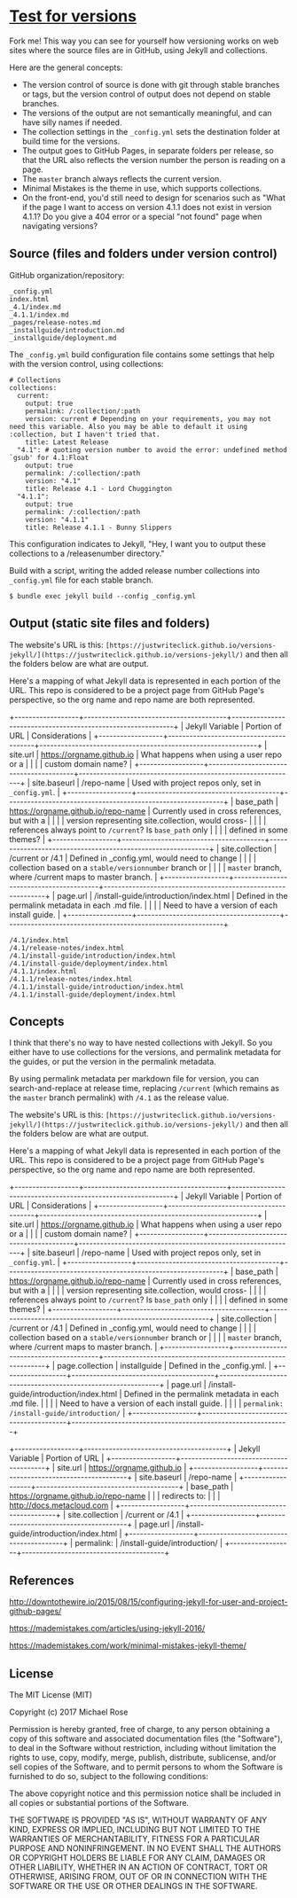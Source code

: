 # [Test for versions](http://docslikecode.com)

Fork me! This way you can see for yourself how versioning works on web sites where the source files are in GitHub, using Jekyll and collections.

Here are the general concepts:

- The version control of source is done with git through stable branches or tags, but the version control of output does not depend on stable branches.
- The versions of the output are not semantically meaningful, and can have silly names if needed.
- The collection settings in the `_config.yml` sets the destination folder at build time for the versions.
- The output goes to GitHub Pages, in separate folders per release, so that the URL also reflects the version number the person is reading on a page.
- The `master` branch always reflects the current version.
- Minimal Mistakes is the theme in use, which supports collections.
- On the front-end, you'd still need to design for scenarios such as "What if the page I want to access on version 4.1.1 does not exist in version 4.1.1? Do you give a 404 error or a special "not found" page when navigating versions?

## Source (files and folders under version control)

GitHub organization/repository:

```
_config.yml
index.html
_4.1/index.md
_4.1.1/index.md
_pages/release-notes.md
_installguide/introduction.md
_installguide/deployment.md
```

The `_config.yml` build configuration file contains some settings that help with the version control, using collections:

```
# Collections
collections:
  current:
    output: true
    permalink: /:collection/:path
    version: current # Depending on your requirements, you may not need this variable. Also you may be able to default it using :collection, but I haven't tried that.
    title: Latest Release
  "4.1": # quoting version number to avoid the error: undefined method `gsub' for 4.1:Float
    output: true
    permalink: /:collection/:path
    version: "4.1"
    title: Release 4.1 - Lord Chuggington
  "4.1.1":
    output: true
    permalink: /:collection/:path
    version: "4.1.1"
    title: Release 4.1.1 - Bunny Slippers
```

This configuration indicates to Jekyll, "Hey, I want you to output these collections to a /releasenumber directory."

Build with a script, writing the added release number collections into `_config.yml` file for each stable branch.

```
$ bundle exec jekyll build --config _config.yml
```

## Output (static site files and folders)

The website's URL is this: `[https://justwriteclick.github.io/versions-jekyll/](https://justwriteclick.github.io/versions-jekyll/)` and then all the folders below are what are output.

Here's a mapping of what Jekyll data is represented in each portion of the URL. This repo is considered to be a project page from GitHub Page's perspective, so the org name and repo name are both represented. 

+------------------+----------------------------------------+-------------------------------------------------------------+
| Jekyll Variable  | Portion of URL                         | Considerations                                              |
+------------------+----------------------------------------+-------------------------------------------------------------+
| site.url         | https://orgname.github.io              | What happens when using a user repo or a                    |
|                  |                                        | custom domain name?                                         |
+------------------+----------------------------------------+-------------------------------------------------------------+
| site.baseurl     | /repo-name                             | Used with project repos only, set in `_config.yml`.         |
+------------------+----------------------------------------+-------------------------------------------------------------+
| base_path        | https://orgname.github.io/repo-name    | Currently used in cross references, but with a              |
|                  |                                        | version representing site.collection, would cross-          |
|                  |                                        | references always point to `/current`? Is `base_path` only  |
|                  |                                        | defined in some themes?                                     |
+------------------+----------------------------------------+-------------------------------------------------------------+
| site.collection  | /current or /4.1                       | Defined in _config.yml, would need to change                |
|                  |                                        | collection based on a `stable/versionnumber` branch or      |
|                  |                                        | `master` branch, where /current maps to master branch.      |
+------------------+----------------------------------------+-------------------------------------------------------------+
| page.url         | /install-guide/introduction/index.html | Defined in the permalink metadata in each .md file.         |
|                  |                                        | Need to have a version of each install guide.               |
+------------------+----------------------------------------+-------------------------------------------------------------+

```
/4.1/index.html
/4.1/release-notes/index.html
/4.1/install-guide/introduction/index.html
/4.1/install-guide/deployment/index.html
/4.1.1/index.html
/4.1.1/release-notes/index.html
/4.1.1/install-guide/introduction/index.html
/4.1.1/install-guide/deployment/index.html
```

## Concepts

I think that there's no way to have nested collections with Jekyll. So you either have to use collections for the versions, and permalink metadata for the guides, or put the version in the permalink metadata.

By using permalink metadata per markdown file for version, you can search-and-replace at release time, replacing `/current` (which remains as the `master` branch permalink) with `/4.1` as the release value.

The website's URL is this: `[https://justwriteclick.github.io/versions-jekyll/](https://justwriteclick.github.io/versions-jekyll/)` and then all the folders below are what are output.

Here's a mapping of what Jekyll data is represented in each portion of the URL. This repo is considered to be a project page from GitHub Page's perspective, so the org name and repo name are both represented. 

+------------------+----------------------------------------+-------------------------------------------------------------+
| Jekyll Variable  | Portion of URL                         | Considerations                                              |
+------------------+----------------------------------------+-------------------------------------------------------------+
| site.url         | https://orgname.github.io              | What happens when using a user repo or a                    |
|                  |                                        | custom domain name?                                         |
+------------------+----------------------------------------+-------------------------------------------------------------+
| site.baseurl     | /repo-name                             | Used with project repos only, set in `_config.yml`.         |
+------------------+----------------------------------------+-------------------------------------------------------------+
| base_path        | https://orgname.github.io/repo-name    | Currently used in cross references, but with a              |
|                  |                                        | version representing site.collection, would cross-          |
|                  |                                        | references always point to `/current`? Is `base_path` only  |
|                  |                                        | defined in some themes?                                     |
+------------------+----------------------------------------+-------------------------------------------------------------+
| site.collection  | /current or /4.1                       | Defined in _config.yml, would need to change                |
|                  |                                        | collection based on a `stable/versionnumber` branch or      |
|                  |                                        | `master` branch, where /current maps to master branch.      |
+------------------+----------------------------------------+-------------------------------------------------------------+
| page.collection  | installguide                           | Defined in the _config.yml.                                 |
+------------------+----------------------------------------+-------------------------------------------------------------+
| page.url         | /install-guide/introduction/index.html | Defined in the permalink metadata in each .md file.         |
|                  |                                        | Need to have a version of each install guide.               |
|                  |                                        | `permalink: /install-guide/introduction/`                   |
+------------------+----------------------------------------+-------------------------------------------------------------+


+------------------+----------------------------------------+
| Jekyll Variable  | Portion of URL                         |
+------------------+----------------------------------------+
| site.url         | https://orgname.github.io              |
+------------------+----------------------------------------+
| site.baseurl     | /repo-name                             |
+------------------+----------------------------------------+
| base_path        | https://orgname.github.io/repo-name    |
|                  | redirects to:                          |
|                  | http://docs.metacloud.com              |
+------------------+----------------------------------------+
| site.collection  | /current or /4.1                       |
+------------------+----------------------------------------+
| page.url         | /install-guide/introduction/index.html |
+------------------+----------------------------------------+
| permalink:       | /install-guide/introduction/           |
+------------------+----------------------------------------+



## References

http://downtothewire.io/2015/08/15/configuring-jekyll-for-user-and-project-github-pages/

https://mademistakes.com/articles/using-jekyll-2016/

https://mademistakes.com/work/minimal-mistakes-jekyll-theme/

## License

The MIT License (MIT)

Copyright (c) 2017 Michael Rose

Permission is hereby granted, free of charge, to any person obtaining a copy
of this software and associated documentation files (the "Software"), to deal
in the Software without restriction, including without limitation the rights
to use, copy, modify, merge, publish, distribute, sublicense, and/or sell
copies of the Software, and to permit persons to whom the Software is
furnished to do so, subject to the following conditions:

The above copyright notice and this permission notice shall be included in all
copies or substantial portions of the Software.

THE SOFTWARE IS PROVIDED "AS IS", WITHOUT WARRANTY OF ANY KIND, EXPRESS OR
IMPLIED, INCLUDING BUT NOT LIMITED TO THE WARRANTIES OF MERCHANTABILITY,
FITNESS FOR A PARTICULAR PURPOSE AND NONINFRINGEMENT. IN NO EVENT SHALL THE
AUTHORS OR COPYRIGHT HOLDERS BE LIABLE FOR ANY CLAIM, DAMAGES OR OTHER
LIABILITY, WHETHER IN AN ACTION OF CONTRACT, TORT OR OTHERWISE, ARISING FROM,
OUT OF OR IN CONNECTION WITH THE SOFTWARE OR THE USE OR OTHER DEALINGS IN THE
SOFTWARE.
